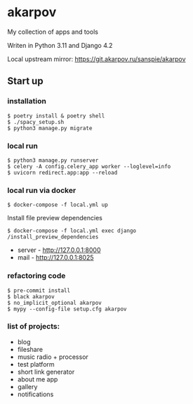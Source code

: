 # akarpov

My collection of apps and tools

Writen in Python 3.11 and Django 4.2

Local upstream mirror:
https://git.akarpov.ru/sanspie/akarpov

## Start up

### installation
```shell
$ poetry install & poetry shell
$ ./spacy_setup.sh
$ python3 manage.py migrate
```

### local run
```shell
$ python3 manage.py runserver
$ celery -A config.celery_app worker --loglevel=info
$ uvicorn redirect.app:app --reload
```


### local run via docker

```shell
$ docker-compose -f local.yml up
```
Install file preview dependencies
```shell
$ docker-compose -f local.yml exec django /install_preview_dependencies
```
- server - http://127.0.0.1:8000
- mail - http://127.0.0.1:8025


### refactoring code
```shell
$ pre-commit install
$ black akarpov
$ no_implicit_optional akarpov
$ mypy --config-file setup.cfg akarpov
```

### list of projects:
- blog
- fileshare
- music radio + processor
- test platform
- short link generator
- about me app
- gallery
- notifications
